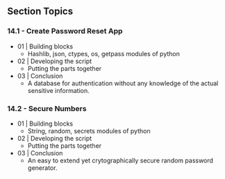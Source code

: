 ## Section Topics

### 14.1 - Create Password Reset App

- 01 | Building blocks
    - Hashlib, json, ctypes, os, getpass modules of python
- 02 | Developing the script
    - Putting the parts together
- 03 | Conclusion
    - A database for authentication without any knowledge of the actual sensitive
      information.

### 14.2 - Secure Numbers

- 01 | Building blocks
    - String, random, secrets modules of python
- 02 | Developing the script
    - Putting the parts together
- 03 | Conclusion
    - An easy to extend yet crytographically secure random password generator.